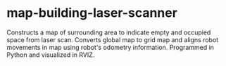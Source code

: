 # map-building-laser-scanner
Constructs a map of surrounding area to indicate empty and occupied space from laser scan.
Converts global map to grid map and aligns robot movements in map using robot's odometry information.
Programmed in Python and visualized in RVIZ.
